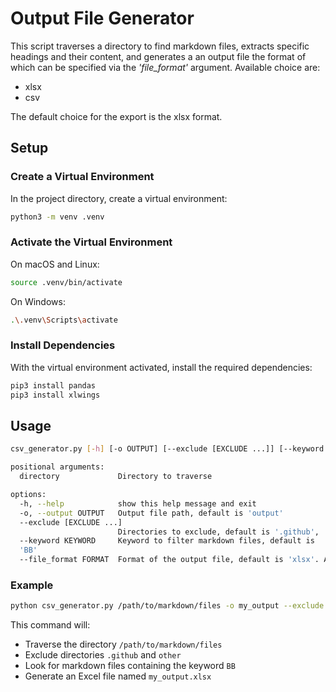 # Output File Generator

This script traverses a directory to find markdown files, extracts specific headings and their content, and generates a an output file the format of which can be specified via the *'file_format'* argument. Available choice are:
- xlsx
- csv

The default choice for the export is the xlsx format. 

## Setup

### Create a Virtual Environment

In the project directory, create a virtual environment:

```sh
python3 -m venv .venv
```

### Activate the Virtual Environment

On macOS and Linux:

```sh
source .venv/bin/activate
```

On Windows:

```sh
.\.venv\Scripts\activate
```

### Install Dependencies

With the virtual environment activated, install the required dependencies:

```sh
pip3 install pandas
pip3 install xlwings
```

## Usage

```sh
csv_generator.py [-h] [-o OUTPUT] [--exclude [EXCLUDE ...]] [--keyword KEYWORD] [--file_format FORMAT] directory

positional arguments:
  directory             Directory to traverse

options:
  -h, --help            show this help message and exit
  -o, --output OUTPUT   Output file path, default is 'output'
  --exclude [EXCLUDE ...]
                        Directories to exclude, default is '.github', '.venv', 'other', 'UseCases'
  --keyword KEYWORD     Keyword to filter markdown files, default is 
  'BB'
  --file_format FORMAT  Format of the output file, default is 'xlsx'. Available choices are xlsx, csv.
```

### Example

```sh
python csv_generator.py /path/to/markdown/files -o my_output --exclude .github other --keyword BB
```

This command will:

- Traverse the directory `/path/to/markdown/files`
- Exclude directories `.github` and `other`
- Look for markdown files containing the keyword `BB`
- Generate an Excel file named `my_output.xlsx`
